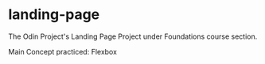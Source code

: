 # landing-page

The Odin Project's Landing Page Project under Foundations course section.

Main Concept practiced: Flexbox
